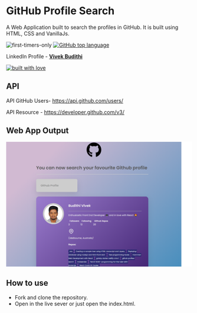 # GitHub Profile Search

A Web Application built to search the profiles in GitHub. It is built using HTML, CSS and VanillaJs.

![first-timers-only](https://img.shields.io/badge/first--timers--only-friendly-tomato.svg?style=flat&logo=git) [![GitHub top language](https://img.shields.io/github/languages/top/vbudithi/github-profiles-search?color=blue)](https://github.com/vbudithi/github-profiles-search)

LinkedIn Profile - **[Vivek Budithi](https://www.linkedin.com/in/vivek-budithi-a27321151/)**  

[![built with love](https://forthebadge.com/images/badges/built-with-love.svg)](https://github.com/vbudithi/)

## API

API GitHub Users- https://api.github.com/users/

API Resource - https://developer.github.com/v3/

## Web App Output

![](assets/Github_profilesearch.png)

## How to use

- Fork and clone the repository.
- Open in the live sever or just open the index.html.

